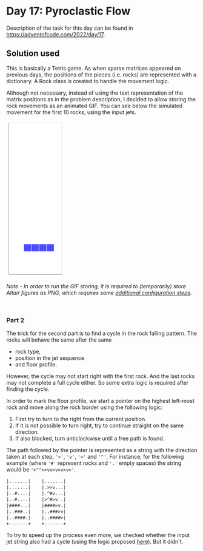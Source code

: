# Day 17: Pyroclastic Flow

Description of the task for this day can be found in https://adventofcode.com/2022/day/17.

## Solution used

This is basically a Tetris game. As when sparse matrices appeared on previous days, the positions of the pieces (i.e. rocks) are represented with a dictionary. A Rock class is created to handle the movement logic.

Although not necessary, instead of using the text representation of the matrix positions as in the problem description, I decided to allow storing the rock movements as an animated GIF. You can see below the simulated movement for the first 10 rocks, using the input jets.

<img src="chamber.gif"/>

<br>

*Note - In order to run the GIF storing, it is required to (temporarily) store Altair figures as PNG, which requires some [additional configuration steps](https://github.com/altair-viz/altair_saver#additional-requirements).*

<br>

### Part 2

The trick for the second part is to find a cycle in the rock falling pattern. The rocks will behave the same after the same
- rock type,
- position in the jet sequence
- and floor profile.

However, the cycle may not start right with the first rock. And the last rocks may not complete a full cycle either. So some extra logic is required after finding the cycle.

In order to mark the floor profile, we start a pointer on the highest left-most rock and move along the rock border using the following logic:
1. First try to turn to the right from the current position.
2. If it is not possible to turn right, try to continue straight on the same direction.
3. If also blocked, turn anticlockwise until a free path is found.

The path followed by the pointer is represented as a string with the direction taken at each step, `'>'`, `'v'`, `'<'` and `'^'`.
For instance, for the following example (where `'#'` represent rocks and `'.'` empty spaces) the string would be `'>^^>>vv>v>v>v>'`.

```
|.......|    |.......|
|.......|    |.>>v...|
|..#....|    |.^#v...|
|..#....|    |>^#>v..|
|####...|    |####>v.|
|..###..|    |..###>v|
|..####.|    |..####>|
+-------+    +-------+
```

To try to speed up the process even more, we checked whether the input jet string also had a cycle (using the logic proposed [here](https://www.geeksforgeeks.org/find-given-string-can-represented-substring-iterating-substring-n-times/)). But it didn't.
